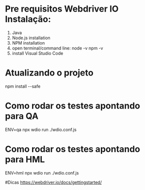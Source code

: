 # Pre requisitos Webdriver IO Instalação:

1. Java
2. Node.js installation
3. NPM installation
4. open terminal/command line:
    node -v
    npm -v
5. install Visual Studio Code

# Atualizando o projeto
npm install --safe

# Como rodar os testes apontando para QA
ENV=qa npx wdio run ./wdio.conf.js 

# Como rodar os testes apontando para HML
ENV=hml npx wdio run ./wdio.conf.js 

#Dicas
https://webdriver.io/docs/gettingstarted/